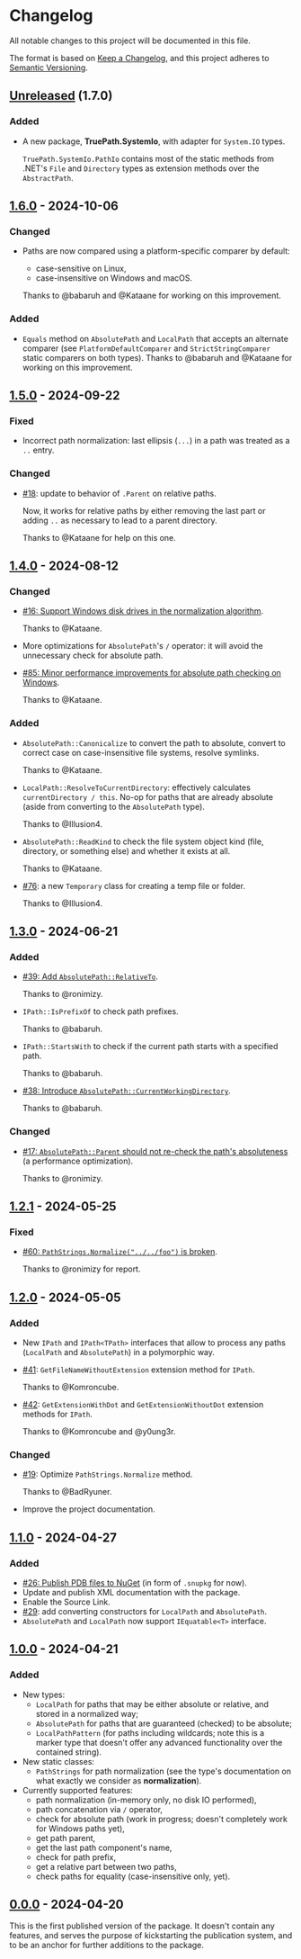 <!--
SPDX-FileCopyrightText: 2024-2025 Friedrich von Never <friedrich@fornever.me>

SPDX-License-Identifier: MIT
-->

Changelog
=========
All notable changes to this project will be documented in this file.

The format is based on [Keep a Changelog](https://keepachangelog.com/en/1.0.0/), and this project adheres to [Semantic Versioning](https://semver.org/spec/v2.0.0.html).

## [Unreleased] (1.7.0)
### Added
- A new package, **TruePath.SystemIo**, with adapter for `System.IO` types.

  `TruePath.SystemIo.PathIo` contains most of the static methods from .NET's `File` and `Directory` types as extension methods over the `AbstractPath`.

## [1.6.0] - 2024-10-06
### Changed
- Paths are now compared using a platform-specific comparer by default:
    - case-sensitive on Linux,
    - case-insensitive on Windows and macOS.

  Thanks to @babaruh and @Kataane for working on this improvement.

### Added
- `Equals` method on `AbsolutePath` and `LocalPath` that accepts an alternate comparer (see `PlatformDefaultComparer` and `StrictStringComparer` static comparers on both types). Thanks to @babaruh and @Kataane for working on this improvement.

## [1.5.0] - 2024-09-22
### Fixed
- Incorrect path normalization: last ellipsis (`...`) in a path was treated as a `..` entry.

### Changed
- [#18](https://github.com/ForNeVeR/TruePath/issues/18): update to behavior of `.Parent` on relative paths.

  Now, it works for relative paths by either removing the last part or adding `..` as necessary to lead to a parent directory.

  Thanks to @Kataane for help on this one.

## [1.4.0] - 2024-08-12
### Changed
- [#16: Support Windows disk drives in the normalization algorithm](https://github.com/ForNeVeR/TruePath/issues/16).

  Thanks to @Kataane.
- More optimizations for `AbsolutePath`'s `/` operator: it will avoid the unnecessary check for absolute path.
- [#85: Minor performance improvements for absolute path checking on Windows](https://github.com/ForNeVeR/TruePath/pull/85).

  Thanks to @Kataane.

### Added
- `AbsolutePath::Canonicalize` to convert the path to absolute, convert to correct case on case-insensitive file systems, resolve symlinks.

  Thanks to @Kataane.
- `LocalPath::ResolveToCurrentDirectory`: effectively calculates `currentDirectory / this`. No-op for paths that are already absolute (aside from converting to the `AbsolutePath` type).

  Thanks to @Illusion4.
- `AbsolutePath::ReadKind` to check the file system object kind (file, directory, or something else) and whether it exists at all.

  Thanks to @Kataane.
- [#76](https://github.com/ForNeVeR/TruePath/issues/76): a new `Temporary` class for creating a temp file or folder.

  Thanks to @Illusion4.

## [1.3.0] - 2024-06-21
### Added
- [#39: Add `AbsolutePath::RelativeTo`](https://github.com/ForNeVeR/TruePath/issues/39).

  Thanks to @ronimizy.
- `IPath::IsPrefixOf` to check path prefixes.

  Thanks to @babaruh.
- `IPath::StartsWith` to check if the current path starts with a specified path.

  Thanks to @babaruh.
- [#38: Introduce `AbsolutePath::CurrentWorkingDirectory`](https://github.com/ForNeVeR/TruePath/issues/38).

  Thanks to @babaruh.

### Changed
- [#17: `AbsolutePath::Parent` should not re-check the path's absoluteness](https://github.com/ForNeVeR/TruePath/issues/17) (a performance optimization).

  Thanks to @ronimizy.

## [1.2.1] - 2024-05-25
### Fixed
- [#60: `PathStrings.Normalize("../../foo")` is broken](https://github.com/ForNeVeR/TruePath/issues/60).

  Thanks to @ronimizy for report.

## [1.2.0] - 2024-05-05
### Added
- New `IPath` and `IPath<TPath>` interfaces that allow to process any paths (`LocalPath` and `AbsolutePath`) in a polymorphic way.
- [#41](https://github.com/ForNeVeR/TruePath/issues/41): `GetFileNameWithoutExtension` extension method for `IPath`.

  Thanks to @Komroncube.
- [#42](https://github.com/ForNeVeR/TruePath/issues/42): `GetExtensionWithDot` and `GetExtensionWithoutDot` extension methods for `IPath`.

  Thanks to @Komroncube and @y0ung3r.

### Changed
- [#19](https://github.com/ForNeVeR/TruePath/issues/19): Optimize `PathStrings.Normalize` method.

  Thanks to @BadRyuner.
- Improve the project documentation.

## [1.1.0] - 2024-04-27
### Added
- [#26: Publish PDB files to NuGet](https://github.com/ForNeVeR/TruePath/issues/26) (in form of `.snupkg` for now).
- Update and publish XML documentation with the package.
- Enable the Source Link.
- [#29](https://github.com/ForNeVeR/TruePath/issues/29): add converting constructors for `LocalPath` and `AbsolutePath`.
- `AbsolutePath` and `LocalPath` now support `IEquatable<T>` interface.

## [1.0.0] - 2024-04-21
### Added
- New types:
  - `LocalPath` for paths that may be either absolute or relative, and stored in a normalized way;
  - `AbsolutePath` for paths that are guaranteed (checked) to be absolute;
  - `LocalPathPattern` (for paths including wildcards; note this is a marker type that doesn't offer any advanced functionality over the contained string).
- New static classes:
  - `PathStrings` for path normalization (see the type's documentation on what exactly we consider as **normalization**).
- Currently supported features:
  - path normalization (in-memory only, no disk IO performed),
  - path concatenation via `/` operator,
  - check for absolute path (work in progress; doesn't completely work for Windows paths yet),
  - get path parent,
  - get the last path component's name,
  - check for path prefix,
  - get a relative part between two paths,
  - check paths for equality (case-insensitive only, yet).

## [0.0.0] - 2024-04-20
This is the first published version of the package. It doesn't contain any features, and serves the purpose of kickstarting the publication system, and to be an anchor for further additions to the package.

[docs.readme]: README.md

[0.0.0]: https://github.com/ForNeVeR/TruePath/releases/tag/v0.0.0
[1.0.0]: https://github.com/ForNeVeR/TruePath/compare/v0.0.0...v1.0.0
[1.1.0]: https://github.com/ForNeVeR/TruePath/compare/v1.0.0...v1.1.0
[1.2.0]: https://github.com/ForNeVeR/TruePath/compare/v1.1.0...v1.2.0
[1.2.1]: https://github.com/ForNeVeR/TruePath/compare/v1.2.0...v1.2.1
[1.3.0]: https://github.com/ForNeVeR/TruePath/compare/v1.2.1...v1.3.0
[1.4.0]: https://github.com/ForNeVeR/TruePath/compare/v1.3.0...v1.4.0
[1.5.0]: https://github.com/ForNeVeR/TruePath/compare/v1.4.0...v1.5.0
[1.6.0]: https://github.com/ForNeVeR/TruePath/compare/v1.5.0...v1.6.0
[Unreleased]: https://github.com/ForNeVeR/TruePath/compare/v1.6.0...HEAD

